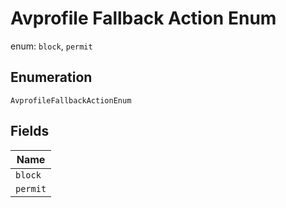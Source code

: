 
# Avprofile Fallback Action Enum

enum: `block`, `permit`

## Enumeration

`AvprofileFallbackActionEnum`

## Fields

| Name |
|  --- |
| `block` |
| `permit` |

